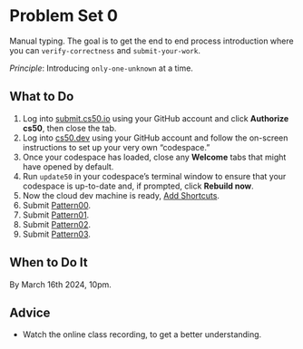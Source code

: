 Problem Set 0
=============

Manual typing. The goal is to get the end to end process introduction where you can `verify-correctness` and `submit-your-work`.

*Principle*: Introducing `only-one-unknown` at a time.

What to Do
----------

1.  Log into [submit.cs50.io](https://submit.cs50.io) using your GitHub account and click **Authorize cs50**, then close the tab.
2.  Log into [cs50.dev](https://cs50.dev/) using your GitHub account and follow the on-screen instructions to set up your very own “codespace.”
3.  Once your codespace has loaded, close any **Welcome** tabs that might have opened by default.
4.  Run `update50` in your codespace’s terminal window to ensure that your codespace is up-to-date and, if prompted, click **Rebuild now**.
5.  Now the cloud dev machine is ready, [Add Shortcuts](../../shortcuts/).
6.  Submit [Pattern00](pattern00/).
7.  Submit [Pattern01](pattern01/).
8.  Submit [Pattern02](pattern02/).
9.  Submit [Pattern03](pattern03/).

When to Do It
-------------

By March 16th 2024, 10pm.

Advice
------
*   Watch the online class recording, to get a better understanding.
